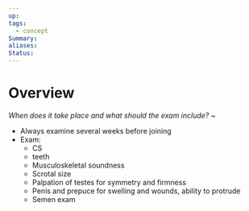 ```yaml
---
up: 
tags:
  - concept
Summary: 
aliases: 
Status:
---
```

# Overview
*When does it take place and what should the exam include?*
~
- Always examine several weeks before joining
- Exam: 
	- CS
	- teeth
	- Musculoskeletal soundness
	- Scrotal size
	- Palpation of testes for symmetry and firmness
	- Penis and prepuce for swelling and wounds, ability to protrude
	- Semen exam
